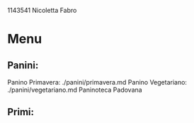 1143541 Nicoletta Fabro
# Menu
## Panini:
Panino Primavera: ./panini/primavera.md
Panino Vegetariano: ./panini/vegetariano.md
Paninoteca Padovana
## Primi:
